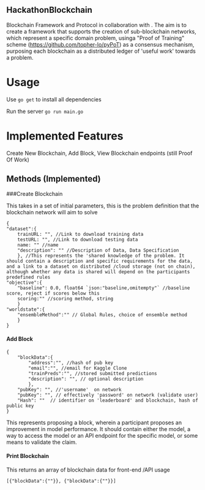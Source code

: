 ## HackathonBlockchain

Blockchain Framework and Protocol in collaboration with <a href = 'https://github.com/topher-lo'></a> . The aim is to create a framework that supports the creation of sub-blockchain networks, which represent a specific domain problem, usinga "Proof of Training" scheme (https://github.com/topher-lo/pyPoT)  as a consensus mechanism, purposing each blockchain as a distributed ledger of 'useful work' towards a problem.


# Usage
Use `go get` to install all dependencies

Run the server `go run main.go`


# Implemented Features
Create New Blockchain, Add Block, View Blockchain endpoints (still Proof Of Work)

## Methods (Implemented)

###Create Blockchain

This takes in a set of initial parameters, this is the problem definition that the blockchain network will aim to solve


	{
	"dataset":{
		trainURL: "", //Link to download training data
		testURL: "", //Link to download testing data
		name: "" //name 
		"description": "" //Description of Data, Data Specification
		}, //This represents the 'shared knowledge of the problem. It should contain a description and specific requirements for the data, and a link to a dataset on distributed /cloud storage (not on chain), although whether any data is shared will depend on the participants predefined rules
	"objective":{ 
		"baseline": 0.0, float64 `json:"baseline,omitempty"` //baseline score, reject if scores below this
		scoring:"" //scoring method, string
		} 
	"worldstate":{ 
		"ensembleMethod":"" // Global Rules, choice of ensemble method
		} 
	}


#### Add Block
	{
		"blockData":{
			"address":"", //hash of pub key
			"email":"", //email for Kaggle Clone
			"trainPreds":"", //stored submitted predictions
			"description": "", // optional description
			},
		"pubKey": "", //'username'  on network
		"pubKey": "", // effectively 'password' on network (validate user)
		"Hash": ""  // identifier on 'leaderboard' and blockchain, hash of public key
	}
This represents proposing a block, wherein a participant proposes an improvement in model performance. It should contain either the model, a way to access the model or an API endpoint for the specific model, or some means to validate the claim.


#### Print Blockchain

This returns an array of blockchain data for front-end /API usage

```
[{"blockData":{""}}, {"blockData":{""}}]
```

